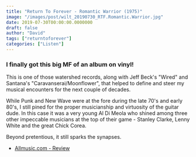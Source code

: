 ```yaml
---
title: "Return To Forever - Romantic Warrior (1975)"
image: "/images/post/wilt_20190730_RTF.Romantic.Warrior.jpg"
date: 2019-07-30T00:00:00.0000000
draft: false
author: "David"
tags: ["returntoforever"]
categories: ["Listen"]
---
```

### I finally got this big MF of an album on vinyl!   
  
This is one of those watershed records, along with Jeff Beck's "Wired" and Santana's "Caravanserai/Moonflower", that helped to define and steer my musical encounters for the next couple of decades.

 While Punk and New Wave were at the fore during the late 70's and early 80's, I still pined for the proper musicianship and virtuosity of the guitar dude. In this case it was a very young Al Di Meola who shined among three other impeccable musicians at the top of their game - Stanley Clarke, Lenny White and the great Chick Corea.   
  
Beyond pretentious, it still sparks the synapses.   

-  [Allmusic.com - Review](https://www.allmusic.com/album/romantic-warrior-mw0000188588)